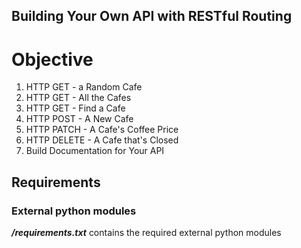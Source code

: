 ## Building Your Own API with RESTful Routing

# Objective

1. HTTP GET - a Random Cafe
2. HTTP GET - All the Cafes
3. HTTP GET - Find a Cafe
4. HTTP POST - A New Cafe
5. HTTP PATCH - A Cafe's Coffee Price
6. HTTP DELETE - A Cafe that's Closed
7. Build Documentation for Your API

## Requirements
### External python modules

***/requirements.txt*** contains the required external python modules

